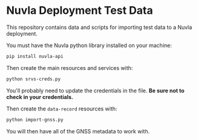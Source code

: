 
Nuvla Deployment Test Data
==========================

This repository contains data and scripts for importing test data to a
Nuvla deployment.

You must have the Nuvla python library installed on your machine:

```sh
pip install nuvla-api
```

Then create the main resources and services with:

```sh
python srvs-creds.py
```

You'll probably need to update the credentials in the file. **Be sure
not to check in your credentials.**

Then create the `data-record` resources with:

```sh
python import-gnss.py
```

You will then have all of the GNSS metadata to work with.
